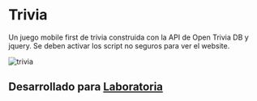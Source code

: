 # Trivia
Un juego mobile first de trivia construida con la API de Open Trivia DB y jquery. Se deben activar los script no seguros para ver el website.

![trivia](https://user-images.githubusercontent.com/32284135/37877664-d7d9d0ca-3034-11e8-8deb-f51b0e698fbc.png)

## Desarrollado para [Laboratoria](http://laboratoria.la)
